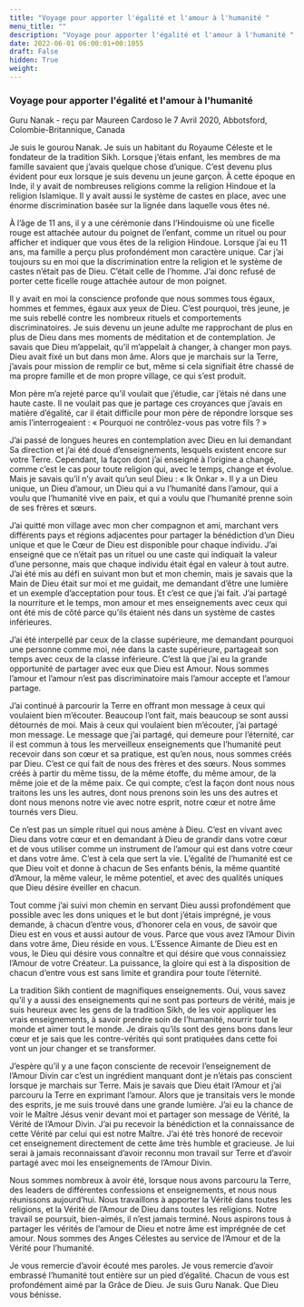 ```yaml
---
title: "Voyage pour apporter l'égalité et l'amour à l'humanité "
menu_title: ""
description: "Voyage pour apporter l'égalité et l'amour à l'humanité "
date: 2022-06-01 06:00:01+00:1055
draft: False
hidden: True
weight:
---
```

### Voyage pour apporter l'égalité et l'amour à l'humanité 

Guru Nanak - reçu par Maureen Cardoso le 7 Avril 2020, Abbotsford, Colombie-Britannique, Canada

Je suis le gourou Nanak. Je suis un habitant du Royaume Céleste et le fondateur de la tradition Sikh. Lorsque j’étais enfant, les membres de ma famille savaient que j’avais quelque chose d’unique. C’est devenu plus évident pour eux lorsque je suis devenu un jeune garçon. À cette époque en Inde, il y avait de nombreuses religions comme la religion Hindoue et la religion Islamique. Il y avait aussi le système de castes en place, avec une énorme discrimination basée sur la lignée dans laquelle vous êtes né.

À l’âge de 11 ans, il y a une cérémonie dans l’Hindouisme où une ficelle rouge est attachée autour du poignet de l’enfant, comme un rituel ou pour afficher et indiquer que vous êtes de la religion Hindoue. Lorsque j’ai eu 11 ans, ma famille a perçu plus profondément mon caractère unique. Car j’ai toujours su en moi que la discrimination entre la religion et le système de castes n’était pas de Dieu. C’était celle de l’homme. J’ai donc refusé de porter cette ficelle rouge attachée autour de mon poignet.

Il y avait en moi la conscience profonde que nous sommes tous égaux, hommes et femmes, égaux aux yeux de Dieu. C’est pourquoi, très jeune, je me suis rebellé contre les nombreux rituels et comportements discriminatoires. Je suis devenu un jeune adulte me rapprochant de plus en plus de Dieu dans mes moments de méditation et de contemplation. Je savais que Dieu m’appelait, qu’il m’appelait à changer, à changer mon pays. Dieu avait fixé un but dans mon âme. Alors que je marchais sur la Terre, j’avais pour mission de remplir ce but, même si cela signifiait être chassé de ma propre famille et de mon propre village, ce qui s’est produit.

Mon père m’a rejeté parce qu’il voulait que j’étudie, car j’étais né dans une haute caste. Il ne voulait pas que je partage ces croyances que j’avais en matière d’égalité, car il était difficile pour mon père de répondre lorsque ses amis l’interrogeaient : « Pourquoi ne contrôlez-vous pas votre fils ? »

J’ai passé de longues heures en contemplation avec Dieu en lui demandant Sa direction et j’ai été doué d’enseignements, lesquels existent encore sur votre Terre. Cependant, la façon dont j’ai enseigné à l’origine a changé, comme c’est le cas pour toute religion qui, avec le temps, change et évolue. Mais je savais qu’il n’y avait qu’un seul Dieu : « Ik Onkar ». Il y a un Dieu unique, un Dieu d’amour, un Dieu qui a vu l’humanité dans l’amour, qui a voulu que l’humanité vive en paix, et qui a voulu que l’humanité prenne soin de ses frères et sœurs.

J’ai quitté mon village avec mon cher compagnon et ami, marchant vers différents pays et régions adjacentes pour partager la bénédiction d’un Dieu unique et que le Cœur de Dieu est disponible pour chaque individu. J’ai enseigné que ce n’était pas un rituel ou une caste qui indiquait la valeur d’une personne, mais que chaque individu était égal en valeur à tout autre. J’ai été mis au défi en suivant mon but et mon chemin, mais je savais que la Main de Dieu était sur moi et me guidait, me demandant d’être une lumière et un exemple d’acceptation pour tous. Et c’est ce que j’ai fait. J’ai partagé la nourriture et le temps, mon amour et mes enseignements avec ceux qui ont été mis de côté parce qu’ils étaient nés dans un système de castes inférieures.

J’ai été interpellé par ceux de la classe supérieure, me demandant pourquoi une personne comme moi, née dans la caste supérieure, partageait son temps avec ceux de la classe inférieure. C’est là que j’ai eu la grande opportunité de partager avec eux que Dieu est Amour. Nous sommes l’amour et l’amour n’est pas discriminatoire mais l’amour accepte et l’amour partage.

J’ai continué à parcourir la Terre en offrant mon message à ceux qui voulaient bien m’écouter. Beaucoup l’ont fait, mais beaucoup se sont aussi détournés de moi. Mais à ceux qui voulaient bien m’écouter, j’ai partagé mon message. Le message que j’ai partagé, qui demeure pour l’éternité, car il est commun à tous les merveilleux enseignements que l’humanité peut recevoir dans son cœur et sa pratique, est qu’en nous, nous sommes créés par Dieu. C’est ce qui fait de nous des frères et des sœurs. Nous sommes créés à partir du même tissu, de la même étoffe, du même amour, de la même joie et de la même paix. Ce qui compte, c’est la façon dont nous nous traitons les uns les autres, dont nous prenons soin les uns des autres et dont nous menons notre vie avec notre esprit, notre cœur et notre âme tournés vers Dieu.

Ce n’est pas un simple rituel qui nous amène à Dieu. C’est en vivant avec Dieu dans votre cœur et en demandant à Dieu de grandir dans votre cœur et de vous utiliser comme un instrument de l’amour qui est dans votre cœur et dans votre âme. C’est à cela que sert la vie. L’égalité de l’humanité est ce que Dieu voit et donne à chacun de Ses enfants bénis, la même quantité d’Amour, la même valeur, le même potentiel, et avec des qualités uniques que Dieu désire éveiller en chacun.

Tout comme j’ai suivi mon chemin en servant Dieu aussi profondément que possible avec les dons uniques et le but dont j’étais imprégné, je vous demande, à chacun d’entre vous, d’honorer cela en vous, de savoir que Dieu est en vous et aussi autour de vous. Parce que vous avez l’Amour Divin dans votre âme, Dieu réside en vous. L’Essence Aimante de Dieu est en vous, le Dieu qui désire vous connaître et qui désire que vous connaissiez l’Amour de votre Créateur. La puissance, la gloire qui est à la disposition de chacun d’entre vous est sans limite et grandira pour toute l’éternité.

La tradition Sikh contient de magnifiques enseignements. Oui, vous savez qu’il y a aussi des enseignements qui ne sont pas porteurs de vérité, mais je suis heureux avec les gens de la tradition Sikh, de les voir appliquer les vrais enseignements, à savoir prendre soin de l’humanité, nourrir tout le monde et aimer tout le monde. Je dirais qu’ils sont des gens bons dans leur cœur et je sais que les contre-vérités qui sont pratiquées dans cette foi vont un jour changer et se transformer.

J’espère qu’il y a une façon consciente de recevoir l’enseignement de l’Amour Divin car c’est un ingrédient manquant dont je n’étais pas conscient lorsque je marchais sur Terre. Mais je savais que Dieu était l’Amour et j’ai parcouru la Terre en exprimant l’amour. Alors que je transitais vers le monde des esprits, je me suis trouvé dans une grande lumière. J’ai eu la chance de voir le Maître Jésus venir devant moi et partager son message de Vérité, la Vérité de l’Amour Divin. J’ai pu recevoir la bénédiction et la connaissance de cette Vérité par celui qui est notre Maître. J’ai été très honoré de recevoir cet enseignement directement de cette âme très humble et gracieuse. Je lui serai à jamais reconnaissant d’avoir reconnu mon travail sur Terre et d’avoir partagé avec moi les enseignements de l’Amour Divin.

Nous sommes nombreux à avoir été, lorsque nous avons parcouru la Terre, des leaders de différentes confessions et enseignements, et nous nous réunissons aujourd’hui. Nous travaillons à apporter la Vérité dans toutes les religions, et la Vérité de l’Amour de Dieu dans toutes les religions. Notre travail se poursuit, bien-aimés, il n’est jamais terminé. Nous aspirons tous à partager les vérités de l’amour de Dieu et notre âme est imprégnée de cet amour. Nous sommes des Anges Célestes au service de l’Amour et de la Vérité pour l’humanité.

Je vous remercie d’avoir écouté mes paroles. Je vous remercie d’avoir embrassé l’humanité tout entière sur un pied d’égalité. Chacun de vous est profondément aimé par la Grâce de Dieu. Je suis Guru Nanak. Que Dieu vous bénisse.



